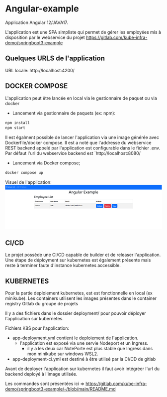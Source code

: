 # Angular-example

Application Angular 12/JAVA17.

L'application est une SPA simpliste qui permet de gérer les employées mis à disposition par le webservice du projet  https://gitlab.com/kube-infra-demo/springboot3-example 

## Quelques URLS de l'application
URL locale: http://localhost:4200/ 

## DOCKER COMPOSE
L'application peut être lancée en local  via le gestionnaire de paquet ou via docker

- Lancement via gestionnaire de paquets (ex: npm):

```sh
npm install
npm start
```


Il est égalment possible de lancer l'application via une image générée avec Dockerfile/docker compose.
Il est a noté que l'addresse du webservice REST backend appelé par l'application est configurable dans le fichier .env. 
Par défaut l'url du webservice backend est `http://localhost:8080/

- Lancement via Docker compose;

```sh
docker compose up
```

Visuel de l'application:
![Alt text](image.png)

## CI/CD
Le projet possède une CI/CD  capable de builder et de releaser l'application. 
Une étape de déployment sur kubernetes est également présente mais reste à terminer faute d'instance kubernetes accessible.

## KUBERNETES
Pour la partie deploiement kubernetes, est est fonctionnelle en local (ex minikube). 
Les containers utilisent les images présentes dans le container registry Gitlab du groupe de projets 

Il y a des fichiers dans le dossier deployment/ pour pouvoir déployer l'application sur kubernetes. 

Fichiers K8S pour l'application:
- app-deployment.yml contient le deploiement de l'application.
  - l'application est exposé via une servie Nodeport et un Ingress.
    - il y a les deux car NotePorte est plus stable que Ingress dans mon minikube sur windows WSL2.
- app-deployment-ci.yml est destiné à être utilisé par la CI/CD de gitlab 


Avant de deployer l'application sur kubernetes il faut avoir intégréer l'url du backend deployé à l'image utilisée.


Les commandes sont présentées ici => https://gitlab.com/kube-infra-demo/springboot3-example/-/blob/main/README.md

